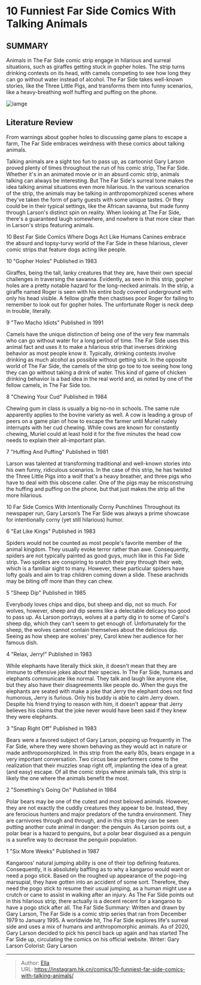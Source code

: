 # 10 Funniest Far Side Comics With Talking Animals


## SUMMARY 


 Animals in The Far Side comic strip engage in hilarious and surreal situations, such as giraffes getting stuck in gopher holes. 
 The strip turns drinking contests on its head, with camels competing to see how long they can go without water instead of alcohol. 
 The Far Side takes well-known stories, like the Three Little Pigs, and transforms them into funny scenarios, like a heavy-breathing wolf huffing and puffing on the phone. 

![iamge](https://static1.srcdn.com/wordpress/wp-content/uploads/2022/10/FAR-SIDE-APES.jpg)

## Literature Review

From warnings about gopher holes to discussing game plans to escape a farm, The Far Side embraces weirdness with these comics about talking animals.




Talking animals are a sight too fun to pass up, as cartoonist Gary Larson proved plenty of times throughout the run of his comic strip, The Far Side. Whether it&#39;s in an animated movie or in an absurd comic strip, animals talking can always be interesting. But The Far Side&#39;s surreal tone makes the idea talking animal situations even more hilarious.
In the various scenarios of the strip, the animals may be talking in anthropomorphized scenes where they&#39;ve taken the form of party guests with some unique tastes. Or they could be in their typical settings, like the African savanna, but made funny through Larson&#39;s distinct spin on reality. When looking at The Far Side, there&#39;s a guaranteed laugh somewhere, and nowhere is that more clear than in Larson&#39;s strips featuring animals.
            
 
 10 Best Far Side Comics Where Dogs Act Like Humans 
Canines embrace the absurd and topsy-turvy world of the Far Side in these hilarious, clever comic strips that feature dogs acting like people.












 








 10  &#34;Gopher Holes&#34; 
Published in 1983

        

Giraffes, being the tall, lanky creatures that they are, have their own special challenges in traversing the savanna. Evidently, as seen in this strip, gopher holes are a pretty notable hazard for the long-necked animals. In the strip, a giraffe named Roger is seen with his entire body covered underground with only his head visible. A fellow giraffe then chastises poor Roger for failing to remember to look out for gopher holes. The unfortunate Roger is neck deep in trouble, literally.





 9  &#34;Two Macho Idiots&#34; 
Published in 1991

        

Camels have the unique distinction of being one of the very few mammals who can go without water for a long period of time. The Far Side uses this animal fact and uses it to make a hilarious strip that inverses drinking behavior as most people know it. Typically, drinking contests involve drinking as much alcohol as possible without getting sick. In the opposite world of The Far Side, the camels of the strip go toe to toe seeing how long they can go without taking a drink of water. This kind of game of chicken drinking behavior is a bad idea in the real world and, as noted by one of the fellow camels, in The Far Side too.





 8  &#34;Chewing Your Cud&#34; 
Published in 1984

        

Chewing gum in class is usually a big no-no in schools. The same rule apparently applies to the bovine variety as well. A cow is leading a group of peers on a game plan of how to escape the farmer until Muriel rudely interrupts with her cud chewing. While cows are known for constantly chewing, Muriel could at least hold it for the five minutes the head cow needs to explain their all-important plan.





 7  &#34;Huffing And Puffing&#34; 
Published in 1981

        

Larson was talented at transforming traditional and well-known stories into his own funny, ridiculous scenarios. In the case of this strip, he has twisted the Three Little Pigs into a wolf that&#39;s a heavy breather, and three pigs who have to deal with this obscene caller. One of the pigs may be misconstruing the huffing and puffing on the phone, but that just makes the strip all the more hilarious.
            
 
 10 Far Side Comics With Intentionally Corny Punchlines 
Throughout its newspaper run, Gary Larson’s The Far Side was always a prime showcase for intentionally corny (yet still hilarious) humor.








 6  &#34;Eat Like Kings&#34; 
Published in 1983

        

Spiders would not be counted as most people&#39;s favorite member of the animal kingdom. They usually evoke terror rather than awe. Consequently, spiders are not typically painted as good guys, much like in this Far Side strip. Two spiders are conspiring to snatch their prey through their web, which is a familiar sight to many. However, these particular spiders have lofty goals and aim to trap children coming down a slide. These arachnids may be biting off more than they can chew.





 5  &#34;Sheep Dip&#34; 
Published in 1985

        

Everybody loves chips and dips, but sheep and dip, not so much. For wolves, however, sheep and dip seems like a delectable delicacy too good to pass up. As Larson portrays, wolves at a party dig in to some of Carol&#39;s sheep dip, which they can&#39;t seem to get enough of. Unfortunately for the sheep, the wolves cannot contain themselves about the delicious dip. Seeing as how sheep are wolves&#39; prey, Carol knew her audience for her famous dish.





 4  &#34;Relax, Jerry!&#34; 
Published in 1983

        

While elephants have literally thick skin, it doesn&#39;t mean that they are immune to offensive jokes about their species. In The Far Side, humans and elephants communicate like normal. They talk and laugh like anyone else, but they also have their disagreements like people do. When the guys the elephants are seated with make a joke that Jerry the elephant does not find humorous, Jerry is furious. Only his buddy is able to calm Jerry down. Despite his friend trying to reason with him, it doesn&#39;t appear that Jerry believes his claims that the joke never would have been said if they knew they were elephants.





 3  &#34;Snap Right Off&#34; 
Published in 1983

        

Bears were a favored subject of Gary Larson, popping up frequently in The Far Side, where they were shown behaving as they would act in nature or made anthropomorphized. In this strip from the early 80s, bears engage in a very important conversation. Two circus bear performers come to the realization that their muzzles snap right off, implanting the idea of a great (and easy) escape. Of all the comic strips where animals talk, this strip is likely the one where the animals benefit the most.





 2  &#34;Something&#39;s Going On&#34; 
Published in 1984

        

Polar bears may be one of the cutest and most beloved animals. However, they are not exactly the cuddly creatures they appear to be. Instead, they are ferocious hunters and major predators of the tundra environment. They are carnivores through and through, and in this strip they can be seen putting another cute animal in danger: the penguin. As Larson points out, a polar bear is a hazard to penguins, but a polar bear disguised as a penguin is a surefire way to decrease the penguin population.





 1  &#34;Six More Weeks&#34; 
Published in 1987

        

Kangaroos&#39; natural jumping ability is one of their top defining features. Consequently, it is absolutely baffling as to why a kangaroo would want or need a pogo stick. Based on the roughed up appearance of the pogo-ing marsupial, they have gotten into an accident of some sort. Therefore, they need the pogo stick to resume their usual jumping, as a human might use a crutch or cane to assist in walking after an injury. As The Far Side points out in this hilarious strip, there actually is a decent recent for a kangaroo to have a pogo stick after all.
               The Far Side   Summary:   Written and drawn by Gary Larson, The Far Side is a comic strip series that ran from December 1979 to January 1995. A worldwide hit, The Far Side explores life&#39;s surreal side and uses a mix of humans and anthropomorphic animals. As of 2020, Gary Larson decided to pick his pencil back up again and has started The Far Side up, circulating the comics on his official website.    Writer:   Gary Larson    Colorist:   Gary Larson      

---

> Author: [Ella](https://instagram.hk.cn/)  
> URL: https://instagram.hk.cn/comics/10-funniest-far-side-comics-with-talking-animals/  

